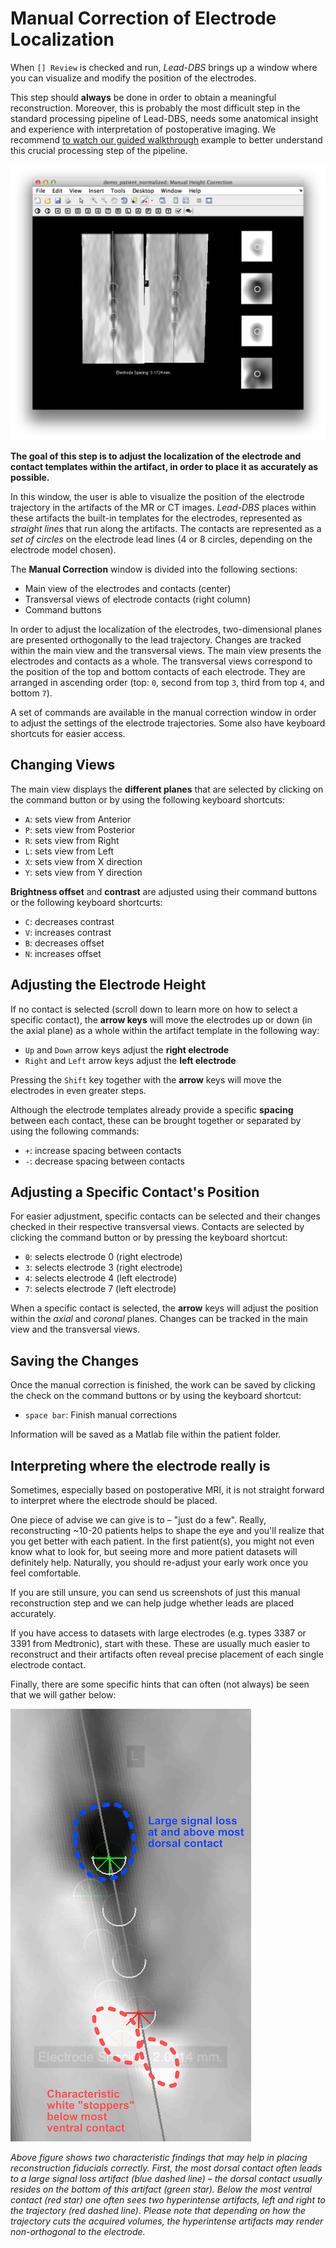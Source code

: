 # Manual Correction of Electrode Localization

When `[] Review` is checked and run, _Lead-DBS_ brings up a window where you can visualize and modify the position of the electrodes.

This step should **always** be done in order to obtain a meaningful reconstruction. Moreover, this is probably the most difficult step in the standard processing pipeline of Lead-DBS, needs some anatomical insight and experience with interpretation of postoperative imaging. We recommend [to watch our guided walkthrough](https://vimeo.com/184943472) example to better understand this crucial processing step of the pipeline.

![Window for the Manual Correction](../../../.gitbook/assets/manualcorrection.png)

**The goal of this step is to adjust the localization of the electrode and contact templates within the artifact, in order to place it as accurately as possible.**

In this window, the user is able to visualize the position of the electrode trajectory in the artifacts of the MR or CT images. _Lead-DBS_ places within these artifacts the built-in templates for the electrodes, represented as _straight lines_ that run along the artifacts. The contacts are represented as a _set of circles_ on the electrode lead lines \(4 or 8 circles, depending on the electrode model chosen\).

The **Manual Correction** window is divided into the following sections:

* Main view of the electrodes and contacts \(center\)
* Transversal views of electrode contacts \(right column\)
* Command buttons

In order to adjust the localization of the electrodes, two-dimensional planes are presented orthogonally to the lead trajectory. Changes are tracked within the main view and the transversal views. The main view presents the electrodes and contacts as a whole. The transversal views correspond to the position of the top and bottom contacts of each electrode. They are arranged in ascending order \(top: `0`, second from top `3`, third from top `4`, and bottom `7`\).

A set of commands are available in the manual correction window in order to adjust the settings of the electrode trajectories. Some also have keyboard shortcuts for easier access.

## Changing Views

The main view displays the **different planes** that are selected by clicking on the command button or by using the following keyboard shortcuts:

* `A`: sets view from Anterior
* `P`: sets view from Posterior
* `R`: sets view from Right
* `L`: sets view from Left
* `X`: sets view from X direction
* `Y`: sets view from Y direction

**Brightness offset** and **contrast** are adjusted using their command buttons or the following keyboard shortcurts:

* `C`: decreases contrast
* `V`: increases contrast
* `B`: decreases offset
* `N`: increases offset

## Adjusting the Electrode Height

If no contact is selected \(scroll down to learn more on how to select a specific contact\), the **arrow keys** will move the electrodes up or down \(in the axial plane\) as a whole within the artifact template in the following way:

* `Up` and `Down` arrow keys adjust the **right electrode**
* `Right` and `Left` arrow keys adjust the **left electrode**

Pressing the `Shift` key together with the **arrow** keys will move the electrodes in even greater steps.

Although the electrode templates already provide a specific **spacing** between each contact, these can be brought together or separated by using the following commands:

* `+`: increase spacing between contacts
* `-`: decrease spacing between contacts

## Adjusting a Specific Contact's Position

For easier adjustment, specific contacts can be selected and their changes checked in their respective transversal views. Contacts are selected by clicking the command button or by pressing the keyboard shortcut:

* `0`: selects electrode 0 \(right electrode\)
* `3`: selects electrode 3 \(right electrode\)
* `4`: selects electrode 4 \(left electrode\)
* `7`: selects electrode 7 \(left electrode\)

When a specific contact is selected, the **arrow** keys will adjust the position within the _axial_ and _coronal_ planes. Changes can be tracked in the main view and the transversal views.

## Saving the Changes

Once the manual correction is finished, the work can be saved by clicking the check on the command buttons or by using the keyboard shortcut:

* `space bar`: Finish manual corrections

Information will be saved as a Matlab file within the patient folder.

## Interpreting where the electrode really is

Sometimes, especially based on postoperative MRI, it is not straight forward to interpret where the electrode should be placed.

One piece of advise we can give is to – "just do a few". Really, reconstructing ~10-20 patients helps to shape the eye and you'll realize that you get better with each patient. In the first patient\(s\), you might not even know what to look for, but seeing more and more patient datasets will definitely help. Naturally, you should re-adjust your early work once you feel comfortable.

If you are still unsure, you can send us screenshots of just this manual reconstruction step and we can help judge whether leads are placed accurately.

If you have access to datasets with large electrodes \(e.g. types 3387 or 3391 from Medtronic\), start with these. These are usually much easier to reconstruct and their artifacts often reveal precise placement of each single electrode contact.

Finally, there are some specific hints that can often \(not always\) be seen that we will gather below:

![](../../../.gitbook/assets/artifacts_small2.png)

_Above figure shows two characteristic findings that may help in placing reconstruction fiducials correctly. First, the most dorsal contact often leads to a large signal loss artifact \(blue dashed line\) – the dorsal contact usually resides on the bottom of this artifact \(green star\). Below the most ventral contact \(red star\) one often sees two hyperintense artifacts, left and right to the trajectory \(red dashed line\). Please note that depending on how the trajectory cuts the acquired volumes, the hyperintense artifacts may render non-orthogonal to the electrode._

